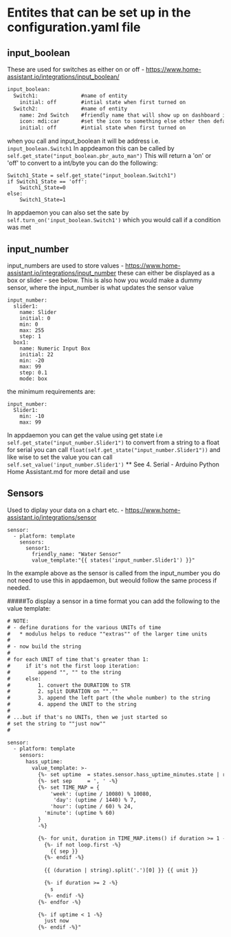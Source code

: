 # Entites that can be set up in the configuration.yaml file
## input_boolean
These are used for switches as either on or off - https://www.home-assistant.io/integrations/input_boolean/
```diff
input_boolean:
  Switch1:              #name of entity
    initial: off        #intial state when first turned on
  Switch2:              #name of entity
    name: 2nd Switch    #friendly name that will show up on dashboard inplace of entity name
    icon: mdi:car       #set the icon to something else other then default - see: https://materialdesignicons.com/
    initial: off        #intial state when first turned on
```
when you call and input_boolean it will be address i.e. `input_boolean.Switch1`
In appdeamon this can be called by `self.get_state("input_boolean.pbr_auto_man")` This will return a 'on' or 'off'
to convert to a int/byte you can do the following:
```
Switch1_State = self.get_state("input_boolean.Switch1")
if Switch1_State == 'off':
    Switch1_State=0
else:
    Switch1_State=1
```
In appdaemon you can also set the sate by `self.turn_on('input_boolean.Switch1')` which you would call if a condition was met

## input_number
input_numbers are used to store values - https://www.home-assistant.io/integrations/input_number
these can either be displayed as a box or slider - see below.
This is also how you would make a dummy sensor, where the input_number is what updates the sensor value
```
input_number:
  slider1:
    name: Slider
    initial: 0
    min: 0
    max: 255
    step: 1
  box1:
    name: Numeric Input Box
    initial: 22
    min: -20
    max: 99
    step: 0.1
    mode: box
```
the minimum requirements are:
```
input_number:
  Slider1:
    min: -10
    max: 99
```
In appdaemon you can get the value using get state i.e `self.get_state("input_number.Slider1")` to convert from a string to a float for serial you can call `float(self.get_state("input_number.Slider1"))`
and like wise to set the value you can call `self.set_value('input_number.Slider1')`
** See 4. Serial - Arduino Python Home Assistant.md for more detail and use

## Sensors
Used to diplay your data on a chart etc. - https://www.home-assistant.io/integrations/sensor
```
sensor:
  - platform: template
    sensors:
      sensor1:
        friendly_name: "Water Sensor"
        value_template:"{{ states('input_number.Slider1') }}"
```
In the example above as the sensor is called from the input_number you do not need to use this in appdaemon, but weould follow the same process if needed.

#####To display a sensor in a time format you can add the following to the value template:

```diff
# NOTE:
# - define durations for the various UNITs of time
#   * modulus helps to reduce ""extras"" of the larger time units
# 
# - now build the string
#
# for each UNIT of time that's greater than 1:
#     if it's not the first loop iteration:
#         append "", "" to the string
#     else:
#         1. convert the DURATION to STR
#         2. split DURATION on "".""
#         3. append the left part (the whole number) to the string
#         4. append the UNIT to the string
#
# ...but if that's no UNITs, then we just started so
# set the string to ""just now""
#

sensor:
  - platform: template
    sensors:
      hass_uptime:
        value_template: >-
          {%- set uptime  = states.sensor.hass_uptime_minutes.state | round -%}
          {%- set sep     = ', ' -%}
          {%- set TIME_MAP = {
              'week': (uptime / 10080) % 10080,
               'day': (uptime / 1440) % 7,
              'hour': (uptime / 60) % 24,
            'minute': (uptime % 60)
          }
          -%}

          {%- for unit, duration in TIME_MAP.items() if duration >= 1 -%}
            {%- if not loop.first -%}
              {{ sep }}
            {%- endif -%}
              
            {{ (duration | string).split('.')[0] }} {{ unit }}

            {%- if duration >= 2 -%}
              s
            {%- endif -%}
          {%- endfor -%}

          {%- if uptime < 1 -%}
            just now
          {%- endif -%}"
```